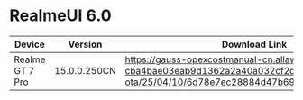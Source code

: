 # RealmeUI 6.0

| Device           | Version      | Download Link |
|------------------|-------------|---------------|
| Realme GT 7 Pro  | 15.0.0.250CN| https://gauss-opexcostmanual-cn.allawnfs.com/remove-cba4bae03eab9d1362a2a40a032cf2d0/component-ota/25/04/10/6d78e7ec28884d47b69c2c7bd449337d.zip |
